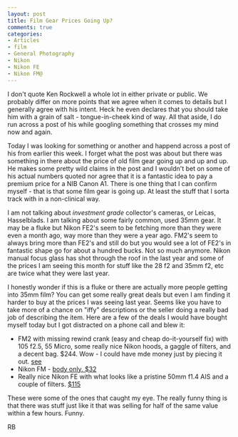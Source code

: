 ```yaml
---
layout: post
title: Film Gear Prices Going Up?
comments: true
categories:
- Articles
- film
- General Photography
- Nikon
- Nikon FE
- Nikon FM@
---
```

I don't quote Ken Rockwell a whole lot in either private or public. We probably differ on more points that we agree when it comes to details but I generally agree with his intent. Heck he even declares that you should take him with a grain of salt - tongue-in-cheek kind of way. All that aside, I do run across a post of his while googling something that crosses my mind now and again.

Today I was looking for something or another and happend across a post of his from earlier this week. I forget what the post was about but there was something in there about the price of old film gear going up and up and up. He makes some pretty wild claims in the post and I wouldn't bet on some of his actual numbers quoted nor agree that it is a fantastic idea to pay a premium price for a NIB Canon A1. There is one thing that I can confirm myself - that is that some film gear is going up. At least the stuff that I sorta track with in a non-clinical way.

I am not talking about <em>investment grade</em> collector's cameras, or Leicas, Hasselblads. I am talking about some fairly common, used 35mm gear. It may be a fluke but Nikon FE2's seem to be fetching more than they were even a month ago, way more than they were a year ago. FM2's seem to always bring more than FE2's and still do but you would see a lot of FE2's in fantastic shape go for about a hundred bucks. Not so much anymore. Nikon manual focus glass has shot through the roof in the last year and some of the prices I am seeing this month for stuff like the 28 f2 and 35mm f2, etc are twice what they were last year.

I honestly wonder if this is a fluke or there are actually more people getting into 35mm film? You can get some really great deals but even I am finding it harder to buy at the prices I was seeing last year. Seems like you have to take more of a chance on "iffy" descriptions or the seller doing a really bad job of describing the item. Here are a few of the deals I would have bought myself today but I got distracted on a phone call and blew it:
<ul>
	<li>FM2 with missing rewind crank (easy and cheap do-it-yourself fix) with 105 f2.5, 55 Micro, some really nice Nikon hoods, a gaggle of filters, and a decent bag. $244. Wow - I could have mde money just by piecing it out. <a href="http://cgi.ebay.com/NIKON-FM2-35MM-CAMERA-N8070895-W-CASE-LOADS-EXTRAS-/260833829716?pt=Film_Cameras&amp;hash=item3cbae86354&amp;autorefresh=true#ht_1910wt_903">see</a></li>
	<li>Nikon FM - <a href="http://cgi.ebay.com/Nikon-FM-2604625-Film-Camera-Body-Only-/250872398724?pt=Film_Cameras&amp;hash=item3a69290384&amp;autorefresh=true#ht_726wt_1137">body only. $32 </a></li>
	<li>Really nice Nikon FE with what looks like a pristine 50mm f1.4 AIS and a couple of filters. <a href="http://cgi.ebay.com/Nikon-Camera-FE-SLR-35mm-w-hard-case-filters-A-shape-/270797659756?pt=LH_DefaultDomain_0&amp;hash=item3f0ccc5e6c&amp;autorefresh=true#ht_500wt_1152">$115</a></li>
</ul>
These were some of the ones that caught my eye. The really funny thing is that there was stuff just like it that was selling for half of the same value within a few hours. Funny.

RB
